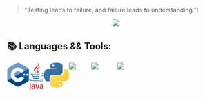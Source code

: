 > "Testing leads to failure, and failure leads to understanding."!

</p>
<p align="center">  
<img src="https://media0.giphy.com/media/WfwzZpfH8Ejra/giphy.gif" width="600">
</p>

## 📚 Languages && Tools:

<img align="left" src="https://github.com/Alaamimi/Alaamimi/blob/main/Src/1200px-ISO_C%2B%2B_Logo.svg.png" width="50" />   
<img align="left" src="https://github.com/Alaamimi/Alaamimi/blob/main/Src/1200px-Java_Logo.svg.png" width="35" />   
<img align="left" src="https://github.com/Alaamimi/Alaamimi/blob/main/Src/768px-Python-logo-notext.svg.png" width="58" />
<img align="left" Src="https://seeklogo.com/images/C/c-programming-language-logo-9B32D017B1-seeklogo.com.png" width="52"/>
<img align="left" src="https://i.pinimg.com/originals/8c/b1/8c/8cb18c72082d13eb581cf6d452e8e266.png" width="60" />
<img align="left" src="https://bashlogo.com/img/symbol/jpg/full_colored_dark.jpg" width="55" />



